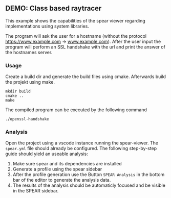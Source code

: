 ## DEMO: Class based raytracer

This example shows the capabilities of the spear viewer regarding implementations using system libraries.

The program will ask the user for a hostname (without the protocol https://www.example.com -> www.example.com). After the user input the program will perform an SSL handshake with the url and print the answer of the hostnames server.

### Usage

Create a build dir and generate the build files using cmake. Afterwards build the projekt using make.
```
mkdir build
cmake ..
make
```
The compiled program can be executed by the following command
```
./openssl-handshake
```

### Analysis

Open the project using a vscode instance running the spear-viewer. The `spear.yml` file should already be configured. The following step-by-step guide should yield an useable analysis:

1) Make sure spear and its dependencies are installed
2) Generate a profile using the spear sidebar
3) After the profile generation use the Button `SPEAR Analysis` in the bottom bar of the editor to generate the analysis data.
4) The results of the analysis should be automaticly focused and be visible in the SPEAR sidebar.